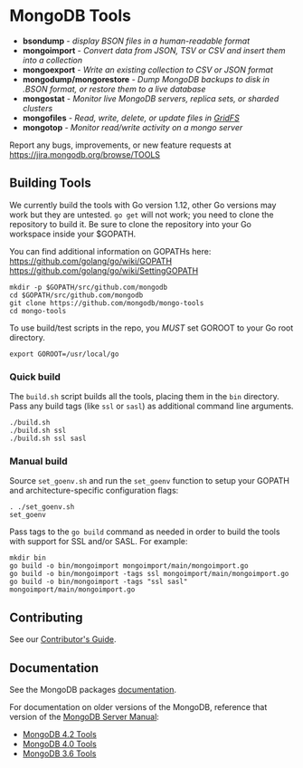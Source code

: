 MongoDB Tools
===================================

 - **bsondump** - _display BSON files in a human-readable format_
 - **mongoimport** - _Convert data from JSON, TSV or CSV and insert them into a collection_
 - **mongoexport** - _Write an existing collection to CSV or JSON format_
 - **mongodump/mongorestore** - _Dump MongoDB backups to disk in .BSON format, or restore them to a live database_
 - **mongostat** - _Monitor live MongoDB servers, replica sets, or sharded clusters_
 - **mongofiles** - _Read, write, delete, or update files in [GridFS](http://docs.mongodb.org/manual/core/gridfs/)_
 - **mongotop** - _Monitor read/write activity on a mongo server_


Report any bugs, improvements, or new feature requests at https://jira.mongodb.org/browse/TOOLS

Building Tools
---------------
We currently build the tools with Go version 1.12, other Go versions may work but they are untested. `go get` will not 
work; you need to clone the repository to build it. Be sure to clone the repository into your Go workspace inside your 
$GOPATH.

You can find additional information on GOPATHs here:
https://github.com/golang/go/wiki/GOPATH
https://github.com/golang/go/wiki/SettingGOPATH

```
mkdir -p $GOPATH/src/github.com/mongodb
cd $GOPATH/src/github.com/mongodb
git clone https://github.com/mongodb/mongo-tools
cd mongo-tools
```

To use build/test scripts in the repo, you *MUST* set GOROOT to your Go root directory.

```
export GOROOT=/usr/local/go
```

### Quick build

The `build.sh` script builds all the tools, placing them in the `bin`
directory.  Pass any build tags (like `ssl` or `sasl`) as additional command
line arguments.

```
./build.sh
./build.sh ssl
./build.sh ssl sasl
```

### Manual build

Source `set_goenv.sh` and run the `set_goenv` function to setup your GOPATH and
architecture-specific configuration flags:

```
. ./set_goenv.sh
set_goenv
```

Pass tags to the `go build` command as needed in order to build the tools with
support for SSL and/or SASL. For example:

```
mkdir bin
go build -o bin/mongoimport mongoimport/main/mongoimport.go
go build -o bin/mongoimport -tags ssl mongoimport/main/mongoimport.go
go build -o bin/mongoimport -tags "ssl sasl" mongoimport/main/mongoimport.go
```

Contributing
---------------
See our [Contributor's Guide](CONTRIBUTING.md).

Documentation
---------------
See the MongoDB packages [documentation](https://docs.mongodb.org/database-tools/).

For documentation on older versions of the MongoDB, reference that version of the [MongoDB Server Manual](docs.mongodb.com/manual):

- [MongoDB 4.2 Tools](https://docs.mongodb.org/v4.2/reference/program)
- [MongoDB 4.0 Tools](https://docs.mongodb.org/v4.0/reference/program)
- [MongoDB 3.6 Tools](https://docs.mongodb.org/v3.6/reference/program)
